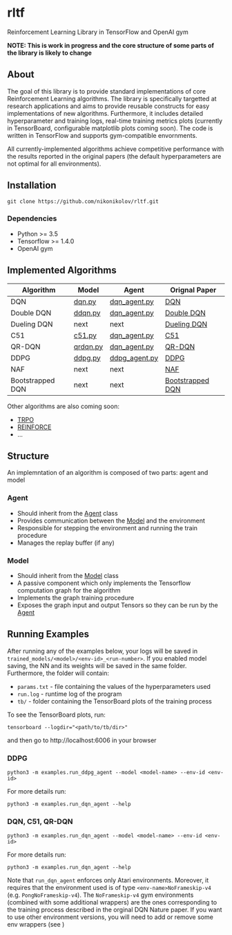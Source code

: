 # rltf
Reinforcement Learning Library in TensorFlow and OpenAI gym

**NOTE: This is work in progress and the core structure of some parts of the library is likely to change**

## About

The goal of this library is to provide standard implementations of core
Reinforcement Learning algorithms. The library is specifically targetted at
research applications and aims to provide reusable constructs for easy
implementations of new algorithms. Furthermore, it includes detailed
hyperparameter and training logs, real-time training metrics plots (currently
in TensorBoard, configurable matplotlib plots coming soon). The code is written
in TensorFlow and supports gym-compatible envornments.

All currently-implemented algorithms achieve competitive performance with the
results reported in the original papers (the default hyperparameters are not
optimal for all environments).


## Installation
```
git clone https://github.com/nikonikolov/rltf.git
```

### Dependencies
- Python >= 3.5
- Tensorflow >= 1.4.0
- OpenAI gym


## Implemented Algorithms

| Algorithm     | Model                             | Agent                                       | Orignal Paper |
| ---           | ---                               | ---                                         | --- |  
| DQN           | [dqn.py](rltf/models/dqn.py)      | [dqn_agent.py](rltf/agents/dqn_agent.py)    | [DQN](https://www.nature.com/articles/nature14236) |
| Double DQN    | [ddqn.py](rltf/models/ddqn.py)    | [dqn_agent.py](rltf/agents/dqn_agent.py)    | [Double DQN](https://arxiv.org/abs/1509.06461) |
| Dueling DQN   | next                              | next                                        | [Dueling DQN](https://arxiv.org/abs/1511.06581) |
| C51           | [c51.py](rltf/models/c51.py)      | [dqn_agent.py](rltf/agents/dqn_agent.py)    | [C51](https://arxiv.org/abs/1707.06887) |
| QR-DQN        | [qrdqn.py](rltf/models/qrdqn.py)  | [dqn_agent.py](rltf/agents/dqn_agent.py)    | [QR-DQN](https://arxiv.org/abs/1710.10044) |
| DDPG          | [ddpg.py](rltf/models/ddpg.py)    | [ddpg_agent.py](rltf/agents/ddpg_agent.py)  | [DDPG](https://arxiv.org/abs/1509.02971) |
| NAF           | next                              | next                                        | [NAF](https://arxiv.org/abs/1603.00748) |
| Bootstrapped DQN | next                           | next                                        | [Bootstrapped DQN](https://arxiv.org/pdf/1602.04621.pdf) |

Other algorithms are also coming soon:
- [TRPO](https://arxiv.org/abs/1502.05477)
- [REINFORCE]()
- ...

## Structure

An implemntation of an algorithm is composed of two parts: agent and model

### Agent
- Should inherit from the [Agent](rltf/agents/agent.py) class
- Provides communication between the [Model](rltf/models/model.py) and the environment
- Responsible for stepping the environment and running the train procedure
- Manages the replay buffer (if any)

### Model
- Should inherit from the [Model](rltf/models/model.py) class
- A passive component which only implements the Tensorflow computation graph for the algorithm
- Implements the graph training procedure
- Exposes the graph input and output Tensors so they can be run by the [Agent](rltf/agents/agent.py)


## Running Examples

After running any of the examples below, your logs will be saved in 
`trained_models/<model>/<env-id>_<run-number>`. If you enabled model saving,
the NN and its weights will be saved in the same folder. Furthermore, the
folder will contain:
- `params.txt` - file containing the values of the hyperparameters used
- `run.log` - runtime log of the program
- `tb/` - folder containing the TensorBoard plots of the training process

To see the TensorBoard plots, run:
```
tensorboard --logdir="<path/to/tb/dir>"
```
and then go to http://localhost:6006 in your browser

### DDPG
```
python3 -m examples.run_ddpg_agent --model <model-name> --env-id <env-id>
```
For more details run:
```
python3 -m examples.run_dqn_agent --help
```

### DQN, C51, QR-DQN

```
python3 -m examples.run_dqn_agent --model <model-name> --env-id <env-id>
```
For more details run:
```
python3 -m examples.run_dqn_agent --help
```


Note that `run_dqn_agent` enforces only Atari environments. Moreover, it
requires that the environment used is of type `<env-name>NoFrameskip-v4`
(e.g. `PongNoFrameskip-v4`). The `NoFrameskip-v4` gym environments (combined 
with some additional wrappers) are the ones corresponding to the training
process described in the orginal DQN Nature paper. If you want to use other
environment versions, you will need to add or remove some env wrappers 
(see [](rltf/env_wrap/atari.py))
